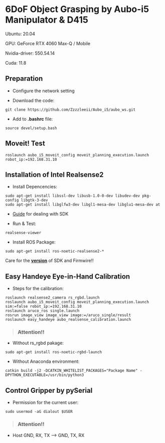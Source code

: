   # 6DoF Object Grasping by Aubo-i5 Manipulator & D415
  
Ubuntu: 20.04

GPU: GeForce RTX 4060 Max-Q / Mobile

Nvidia-driver: 550.54.14

Cuda: 11.8

## Preparation
- Configure the network setting

- Download the code:
```
git clone https://github.com/Zzzzleeii/Aubo_i5/aubo_ws.git
```

- Add to **.bashrc** file:
```
source devel/setup.bash
```

## Moveit! Test

```
roslaunch aubo_i5_moveit_config moveit_planning_execution.launch robot_ip:=192.168.31.10
```

## Installation of Intel Realsense2

- Install Depencencies:
```
sudo apt-get install libssl-dev libusb-1.0-0-dev libudev-dev pkg-config libgtk-3-dev
sudo apt-get install libglfw3-dev libgl1-mesa-dev libglu1-mesa-dev at
```

- [Guide](https://github.com/IntelRealSense/librealsense/blob/master/doc/distribution_linux.md#uninstalling-the-packages) for dealing with SDK

- Run & Test:
```
realsense-viewer
```

- Install ROS Package:
```
sudo apt-get install ros-noetic-realsense2-*
```

Care for the [**version**](https://dev.intelrealsense.com/docs/firmware-releases-d400) of SDK and Firmwire!!

## Easy Handeye Eye-in-Hand Calibration

- Steps for the calibration:
```
roslaunch realsense2_camera rs_rgbd.launch
roslaunch aubo_i5_moveit_config moveit_planning_execution.launch sim:=false robot_ip:=192.168.31.10
roslaunch aruco_ros single.launch 
rosrun image_view image_view image:=/aruco_single/result
roslaunch easy_handeye aubo_realsense_calibration.launch
```

> ### Attention!!

- Without rs_rgbd pakage:
```
sudo apt-get install ros-noetic-rgbd-launch
```

- Without Anaconda environment:
```
catkin build -j2 -DCATKIN_WHITELIST_PACKAGES="Package Name" -DPYTHON_EXECUTABLE=/usr/bin/python3
```

## Control Gripper by pySerial

- Permission for the current user:
```
sudo usermod -aG dialout $USER
```

> ### Attention!!

- Host GND, RX, TX --> GND, TX, RX 
